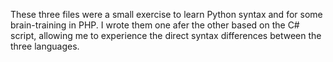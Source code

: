 These three files were a small exercise to learn Python syntax and for some brain-training in PHP. 
I wrote them one afer the other based on the C# script, allowing me to experience the direct syntax differences between the three languages.
